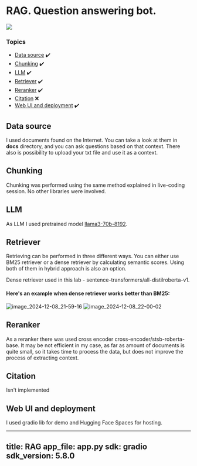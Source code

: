 # RAG. Question answering bot.
![](https://i.giphy.com/media/v1.Y2lkPTc5MGI3NjExNXZyaTM1anczcGE0cDliYWZkNXhvY3ZrOGRzeTJ5a3EwcXl3aGVnZCZlcD12MV9pbnRlcm5hbF9naWZfYnlfaWQmY3Q9Zw/12xDxBbj7CPAOI/giphy.gif)

### Topics
  - [Data source](#data-source) ✔️
  - [Chunking](#chunking) ✔️
  - [LLM](#llm) ✔️
  - [Retriever](#retriever) ✔️
  - [Reranker](#reranker) ✔️
  - [Citation](#citation) ❌
  - [Web UI and deployment](#web-ui-and-deployment) ✔️


## Data source

I used documents found on the Internet. You can take a look at them in **docs**  directory, and you can ask questions based on that context. There also is possibility to upload your txt file and use it as a context.

## Chunking
Chunking was performed using the same method explained in live-coding session. No other libraries were involved.

## LLM
As LLM I used pretrained model [llama3-70b-8192](https://huggingface.co/Groq/Llama-3-Groq-70B-Tool-Use).

## Retriever
Retrieving can be performed in three different ways. You can either use BM25 retriever or a dense retriever by calculating semantic scores. Using both of them in hybrid approach is also an option.

Dense retriever used in this lab - sentence-transformers/all-distilroberta-v1.

#### Here's an example when dense retriever works better than BM25:
![image_2024-12-08_21-59-16](https://github.com/user-attachments/assets/50e2b14a-dc28-4e4b-8752-90ab46d2d883)
![image_2024-12-08_22-00-02](https://github.com/user-attachments/assets/eec3f618-99f0-4b43-b6a5-573ef612ae3e)


## Reranker

As a reranker there was used cross encoder cross-encoder/stsb-roberta-base. It may be not efficient in my case, as far as amount of documents is quite small, so it takes time to process the data, but does not improve the process of extracting context.
## Citation

Isn't implemented
## Web UI and deployment
I used gradio lib for demo and Hugging Face Spaces for hosting.

---
title: RAG
app_file: app.py
sdk: gradio
sdk_version: 5.8.0
---
